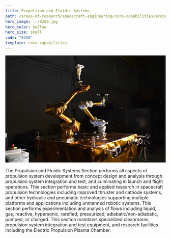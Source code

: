 ```yaml
---
title: Propulsion and Fluidic Systems
path: /areas-of-research/spacecraft-engineering/core-capabilities/propulsion-fluidic-systems
hero_image: ../8250.jpg
hero_color: yellow
hero_size: small
code: "8250"
template: core-capabilities
---
```

![Robotic Apparatus](8232.jpg)

The Propulsion and Fluidic Systems Section performs all aspects of propulsion system development from concept design and analysis through propulsion system integration and test, and culminating in launch and flight operations. This section performs basic and applied research in spacecraft propulsion technologies including improved thruster and cathode systems, and other hydraulic and pneumatic technologies supporting multiple platforms and applications including unmanned robotic systems. This section performs experimentation and analysis of flows including liquid, gas, reactive, hypersonic, rarefied, pressurized, adiabatic/non-adiabatic, pumped, or charged. This section maintains specialized cleanrooms, propulsion system integration and test equipment, and research facilities including the Electric Propulsion Plasma Chamber.